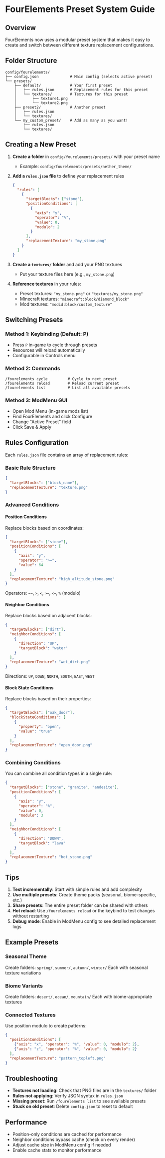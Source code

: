 # FourElements Preset System Guide

## Overview

FourElements now uses a modular preset system that makes it easy to create and switch between different texture replacement configurations.

## Folder Structure

```
config/fourelements/
├── config.json              # Main config (selects active preset)
└── presets/
    ├── default/             # Your first preset
    │   ├── rules.json       # Replacement rules for this preset
    │   └── textures/        # Textures for this preset
    │       ├── texture1.png
    │       └── texture2.png
    ├── preset2/             # Another preset
    │   ├── rules.json
    │   └── textures/
    └── my_custom_preset/    # Add as many as you want!
        ├── rules.json
        └── textures/
```

## Creating a New Preset

1. **Create a folder** in `config/fourelements/presets/` with your preset name
   - Example: `config/fourelements/presets/nether_theme/`

2. **Add a `rules.json` file** to define your replacement rules
   ```json
   {
     "rules": [
       {
         "targetBlocks": ["stone"],
         "positionConditions": [
           {
             "axis": "y",
             "operator": "%",
             "value": 0,
             "modulo": 2
           }
         ],
         "replacementTexture": "my_stone.png"
       }
     ]
   }
   ```

3. **Create a `textures/` folder** and add your PNG textures
   - Put your texture files here (e.g., `my_stone.png`)

4. **Reference textures** in your rules:
   - Preset textures: `"my_stone.png"` or `"textures/my_stone.png"`
   - Minecraft textures: `"minecraft:block/diamond_block"`
   - Mod textures: `"modid:block/custom_texture"`

## Switching Presets

### Method 1: Keybinding (Default: P)
- Press `P` in-game to cycle through presets
- Resources will reload automatically
- Configurable in Controls menu

### Method 2: Commands
```
/fourelements cycle         # Cycle to next preset
/fourelements reload        # Reload current preset
/fourelements list          # List all available presets
```

### Method 3: ModMenu GUI
- Open Mod Menu (in-game mods list)
- Find FourElements and click Configure
- Change "Active Preset" field
- Click Save & Apply

## Rules Configuration

Each `rules.json` file contains an array of replacement rules:

### Basic Rule Structure
```json
{
  "targetBlocks": ["block_name"],
  "replacementTexture": "texture.png"
}
```

### Advanced Conditions

#### Position Conditions
Replace blocks based on coordinates:
```json
{
  "targetBlocks": ["stone"],
  "positionConditions": [
    {
      "axis": "y",
      "operator": ">=",
      "value": 64
    }
  ],
  "replacementTexture": "high_altitude_stone.png"
}
```

Operators: `==`, `>`, `<`, `>=`, `<=`, `%` (modulo)

#### Neighbor Conditions
Replace blocks based on adjacent blocks:
```json
{
  "targetBlocks": ["dirt"],
  "neighborConditions": [
    {
      "direction": "UP",
      "targetBlock": "water"
    }
  ],
  "replacementTexture": "wet_dirt.png"
}
```

Directions: `UP`, `DOWN`, `NORTH`, `SOUTH`, `EAST`, `WEST`

#### Block State Conditions
Replace blocks based on their properties:
```json
{
  "targetBlocks": ["oak_door"],
  "blockStateConditions": [
    {
      "property": "open",
      "value": "true"
    }
  ],
  "replacementTexture": "open_door.png"
}
```

### Combining Conditions
You can combine all condition types in a single rule:
```json
{
  "targetBlocks": ["stone", "granite", "andesite"],
  "positionConditions": [
    {
      "axis": "y",
      "operator": "%",
      "value": 0,
      "modulo": 3
    }
  ],
  "neighborConditions": [
    {
      "direction": "DOWN",
      "targetBlock": "lava"
    }
  ],
  "replacementTexture": "hot_stone.png"
}
```

## Tips

1. **Test incrementally**: Start with simple rules and add complexity
2. **Use multiple presets**: Create theme packs (seasonal, biome-specific, etc.)
3. **Share presets**: The entire preset folder can be shared with others
4. **Hot reload**: Use `/fourelements reload` or the keybind to test changes without restarting
5. **Debug mode**: Enable in ModMenu config to see detailed replacement logs

## Example Presets

### Seasonal Theme
Create folders: `spring/`, `summer/`, `autumn/`, `winter/`
Each with seasonal texture variations

### Biome Variants
Create folders: `desert/`, `ocean/`, `mountain/`
Each with biome-appropriate textures

### Connected Textures
Use position modulo to create patterns:
```json
{
  "positionConditions": [
    {"axis": "x", "operator": "%", "value": 0, "modulo": 2},
    {"axis": "z", "operator": "%", "value": 0, "modulo": 2}
  ],
  "replacementTexture": "pattern_topleft.png"
}
```

## Troubleshooting

- **Textures not loading**: Check that PNG files are in the `textures/` folder
- **Rules not applying**: Verify JSON syntax in `rules.json`
- **Missing preset**: Run `/fourelements list` to see available presets
- **Stuck on old preset**: Delete `config.json` to reset to default

## Performance

- Position-only conditions are cached for performance
- Neighbor conditions bypass cache (check on every render)
- Adjust cache size in ModMenu config if needed
- Enable cache stats to monitor performance
